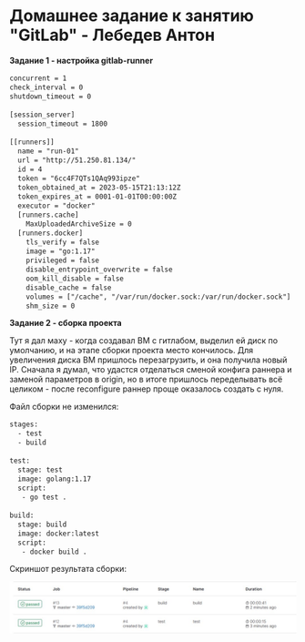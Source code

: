 # Домашнее задание к занятию "GitLab" - Лебедев Антон

**Задание 1 - настройка gitlab-runner**

```````````````````````
concurrent = 1
check_interval = 0
shutdown_timeout = 0

[session_server]
  session_timeout = 1800

[[runners]]
  name = "run-01"
  url = "http://51.250.81.134/"
  id = 4
  token = "6cc4F7QTs1QAq993ipze"
  token_obtained_at = 2023-05-15T21:13:12Z
  token_expires_at = 0001-01-01T00:00:00Z
  executor = "docker"
  [runners.cache]
    MaxUploadedArchiveSize = 0
  [runners.docker]
    tls_verify = false
    image = "go:1.17"
    privileged = false
    disable_entrypoint_overwrite = false
    oom_kill_disable = false
    disable_cache = false
    volumes = ["/cache", "/var/run/docker.sock:/var/run/docker.sock"]
    shm_size = 0
```````````````````````

**Задание 2 - сборка проекта**

Тут я дал маху - когда создавал ВМ с гитлабом, выделил ей диск по умолчанию, и на этапе сборки проекта место кончилось. Для увеличения диска ВМ пришлось перезагрузить, и она получила новый IP. Сначала я думал, что удастся отделаться сменой конфига раннера и заменой параметров в origin, но в итоге пришлось переделывать всё целиком - после reconfigure раннер проще оказалось создать с нуля.

Файл сборки не изменился:

```````````````````````
stages:
  - test
  - build

test:
  stage: test
  image: golang:1.17
  script:
   - go test .

build:
  stage: build
  image: docker:latest
  script:
   - docker build .
```````````````````````

Скриншот результата сборки:

![Screenshot_1](https://github.com/Lebedun/HomeWork-Blank/blob/8-03/img/Screenshot_1.jpg)
